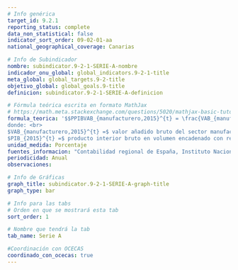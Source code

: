 ```yaml
---
# Info genérica
target_id: 9.2.1
reporting_status: complete
data_non_statistical: false
indicator_sort_order: 09-02-01-aa
national_geographical_coverage: Canarias

# Info de Subindicador
nombre: subindicator.9-2-1-SERIE-A-nombre
indicador_onu_global: global_indicators.9-2-1-title
meta_global: global_targets.9-2-title
objetivo_global: global_goals.9-title
definicion: subindicator.9-2-1-SERIE-A-definicion

# Fórmula teórica escrita en formato MathJax
# https://math.meta.stackexchange.com/questions/5020/mathjax-basic-tutorial-and-quick-reference
formula_teorica: '$$PPIBVAB_{manufacturero,2015}^{t} = \frac{VAB_{manufacturero,2015}^{t}}{PIB_{2015}^{t}} \cdot 100$$ <br>
donde: <br>
$VAB_{manufacturero,2015}^{t} =$ valor añadido bruto del sector manufacturero en volumen encadenado con referencia 2015 en el año $t$ <br>
$PIB_{2015}^{t} =$ producto interior bruto en volumen encadenado con referencia 2015 en el año  $t$'
unidad_medida: Porcentaje
fuentes_informacion: "Contabilidad regional de España, Instituto Nacional de Estadística (INE)"
periodicidad: Anual
observaciones: 

# Info de Gráficas
graph_title: subindicator.9-2-1-SERIE-A-graph-title
graph_type: bar

# Info para las tabs
# Orden en que se mostrará esta tab
sort_order: 1

# Nombre que tendrá la tab
tab_name: Serie A

#Coordinación con OCECAS
coordinado_con_ocecas: true
---
```



